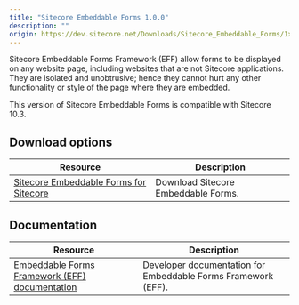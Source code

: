 ```yaml
---
title: "Sitecore Embeddable Forms 1.0.0"
description: ""
origin: https://dev.sitecore.net/Downloads/Sitecore_Embeddable_Forms/1x/Sitecore_Embeddable_Forms_100.aspx
---
```


Sitecore Embeddable Forms Framework (EFF) allow forms to be displayed on any website page, including websites that are not Sitecore applications. They are isolated and unobtrusive; hence they cannot hurt any other functionality or style of the page where they are embedded.

  <Alert variant='warning' mb={4}>
    <AlertIcon />
    This version of Sitecore Embeddable Forms is compatible with Sitecore 10.3.
  </Alert>
  

## Download options

 | Resource | Description |
 | --- | --- |
 | [Sitecore Embeddable Forms for Sitecore](https://scdp.blob.core.windows.net/downloads/Sitecore%20Embeddable%20Forms/1x/Sitecore%20Embeddable%20Forms%20100/Secure/Sitecore%20Embeddable%20Forms%20for%20Sitecore%2010.3.0%201.0.0.zip) | Download Sitecore Embeddable Forms. |

## Documentation

 | Resource | Description |
 | --- | --- |
 | [Embeddable Forms Framework (EFF) documentation](https://doc.sitecore.com/xp/en/developers/103/sitecore-experience-manager/embeddable-forms-framework.html) | Developer documentation for Embeddable Forms Framework (EFF). |